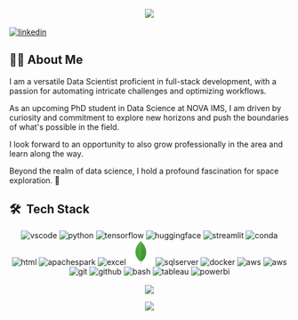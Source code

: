 <!-- Define a variable for the color 
{% set capsule_color = 'gradient' %}-->

<!-- Header capsule render -->
<p align="center">
  <img src="https://capsule-render.vercel.app/api?type=waving&height=150&color={capsule_color}&text=Hi,%20I'm%20José!%20👋&fontColor=00&reversal=false&animation=twinkling&fontSize=50&fontAlignY=35"/>
</p>

[![linkedin](https://img.shields.io/badge/linkedin-0A66C2?style=for-the-badge&logo=linkedin&logoColor=white)](https://www.linkedin.com/in/joseandradee/)
## 👩‍💻 About Me
I am a versatile Data Scientist proficient in full-stack development, with a passion for automating intricate challenges and optimizing workflows.

As an upcoming PhD student in Data Science at NOVA IMS, I am driven by curiosity and commitment to explore new horizons and push the boundaries of what's possible in the field.

I look forward to an opportunity to also grow professionally in the area and learn along the way. 

Beyond the realm of data science, I hold a profound fascination for space exploration. 🚀

<h2> 🛠 &nbsp;Tech Stack</h2>
<p align="center">
  <picture>
    <img src="https://cdn.jsdelivr.net/gh/devicons/devicon/icons/vscode/vscode-original.svg" alt="vscode" width="45" height="45"/>
  </picture>
  <picture>
    <img src="https://cdn.jsdelivr.net/gh/devicons/devicon@latest/icons/python/python-original.svg" alt="python" width="45" height="45"/>
  </picture>
  <picture>
    <img src="https://cdn.jsdelivr.net/gh/devicons/devicon@latest/icons/tensorflow/tensorflow-original.svg" alt="tensorflow" width="45" height="45"/>
  </picture>
  <picture>
    <img src="https://github.com/malasiaa/malasiaa/assets/144847430/bab591cd-3e28-471e-9389-c3300f77ca7a" alt="huggingface" width="45" height="45"/>
  </picture>
  <picture>
    <img src="https://github.com/malasiaa/malasiaa/assets/144847430/3e620686-baca-4ad6-903d-3cbefb3323d7" alt="streamlit" width="45" height="45"/>
  </picture>
  <picture>
    <img src="https://github.com/malasiaa/malasiaa/assets/144847430/1ab413f9-8348-457e-a654-9ec5a568aedf" alt="conda" width="45" height="45"/>
  </picture>
  <picture>
    <img src="https://cdn.jsdelivr.net/gh/devicons/devicon@latest/icons/html5/html5-original.svg" alt="html" width="45" height="45"/>
  </picture>
  <picture>
    <img src="https://cdn.jsdelivr.net/gh/devicons/devicon@latest/icons/apachespark/apachespark-original-wordmark.svg" alt="apachespark" width="45" height="45"/>
  </picture>
  <picture>
    <img src="https://github.com/malasiaa/malasiaa/assets/144847430/af6cee60-3033-4c3f-99a9-4ea9dae5b273" alt="excel" width="45" height="45"/>
  </picture>
  <picture>
    <img src="https://raw.githubusercontent.com/devicons/devicon/master/icons/mongodb/mongodb-original.svg" alt="mongodb" width="45" height="45" />
  </picture>
  <picture>
    <img src="https://cdn.jsdelivr.net/gh/devicons/devicon@latest/icons/microsoftsqlserver/microsoftsqlserver-line-wordmark.svg" alt="sqlserver" width="45" height="45"  />
  </picture>
  <picture>
    <img src="https://cdn.jsdelivr.net/gh/devicons/devicon/icons/docker/docker-original.svg" alt="docker" width="45" height="45"/>
  </picture>
  <picture>
    <img src="https://cdn.jsdelivr.net/gh/devicons/devicon@latest/icons/amazonwebservices/amazonwebservices-original-wordmark.svg" alt="aws" width="45" height="45"/>
  </picture>
  <picture>
  <img src="https://github.com/malasiaa/malasiaa/assets/144847430/a8f680af-c5c8-44a6-9040-964172940bdb" alt="aws" width="45" height="45"/>
  </picture>
  <picture>
    <img src="https://cdn.jsdelivr.net/gh/devicons/devicon/icons/git/git-original.svg" alt="git" width="45" height="45"/>
  </picture>
  <picture>
    <img src="https://cdn.jsdelivr.net/gh/devicons/devicon@latest/icons/github/github-original.svg" alt="github" width="45" height="45"/>
  </picture>
  <picture>
    <img src="https://cdn.jsdelivr.net/gh/devicons/devicon/icons/bash/bash-original.svg" alt="bash" width="45" height="45"/>
  </picture>
  <picture>
    <img src="https://github.com/malasiaa/malasiaa/assets/144847430/fb1b8029-1817-4a86-b599-921cb6faae44" alt="tableau" width="45" height="45"/>
  </picture>
  <picture>
    <img src="https://github.com/malasiaa/malasiaa/assets/144847430/71f2c4ab-31bc-4723-bef2-691050cc0713" alt="powerbi" width="45" height="45"/>
  </picture>
</p>
<p align="center">
  <picture>
    <img src="https://github-readme-streak-stats.herokuapp.com/?user=malasiaa&theme=slateorange&hide_border=false" align="center"/>
  </picture>
</p>

<!-- Bottom capsule render -->
<p align="center">
  <img src="https://capsule-render.vercel.app/api?type=waving&color={capsule_color}&height=100&section=footer"/>
</p>

<!--
🌱 ✨ _special_ ✨

Here are some ideas to get you started:

- 🔭 I’m currently working on ...
- 🌱 I’m currently learning ...
- 👯 I’m looking to collaborate on ...
- 🤔 I’m looking for help with ...
- 💬 Ask me about ...
- 📫 How to reach me: ...
- 😄 Pronouns: ...
- ⚡ Fun fact: ...
-->
